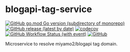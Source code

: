 # blogapi-tag-service

[![GitHub go.mod Go version (subdirectory of monorepo)](https://img.shields.io/github/go-mod/go-version/miyamo2/blogapi-tag-service?logo=go)](https://img.shields.io/github/go-mod/go-version/miyamo2/blogapi-tag-service?logo=go)
[![GitHub release (latest by date)](https://img.shields.io/github/v/release/miyamo2/blogapi-tag-service)](https://img.shields.io/github/v/release/miyamo2/blogapi-tag-service)
[![codecov](https://codecov.io/gh/miyamo2/blogapi-tag-service/graph/badge.svg?token=TSRA52M0XG)](https://codecov.io/gh/miyamo2/blogapi-tag-service)
[![GitHub Workflow Status (with event)](https://img.shields.io/github/actions/workflow/status/miyamo2/blogapi-tag-service/release.yaml?event=release&logo=github%20actions)](https://github.com/miyamo2/blogapi-tag-service/actions?query=workflow%3Arelease)
[![GitHub](https://img.shields.io/github/license/miyamo2/blogapi-tag-service)](https://img.shields.io/github/license/miyamo2/blogapi-tag-service)

Microservice to resolve miyamo2/blogapi tag domain.